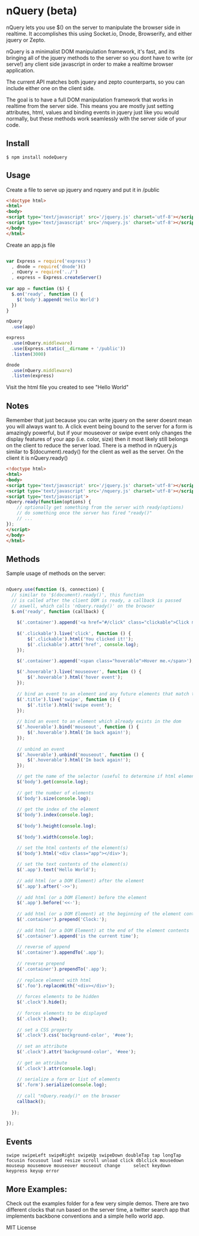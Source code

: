 nQuery (beta)
=============

nQuery lets you use $() on the server to manipulate the browser side in realtime. It accomplishes 
this using Socket.io, Dnode, Browserify, and either jquery or Zepto.

nQuery is a minimalist DOM manipulation framework, it's fast, and its bringing all of the 
jquery methods to the server so you dont have to write (or serve!) any client side javascript in order to make a realtime browser application.

The current API matches both jquery and zepto counterparts, so you can include either one on the client side.

The goal is to have a full DOM manipulation framework that works in realtime from the server side.  This means you are mostly just setting attributes, html, values and binding events in jquery just like you would normally, but these methods work seamlessly with the server side of your code.


Install
-------

    $ npm install nodeQuery

Usage
-----
Create a file to serve up jquery and nquery and put it in /public

```html
<!doctype html>
<html>
<body>
<script type='text/javascript' src='/jquery.js' charset='utf-8'></script> 
<script type='text/javascript' src='/nquery.js' charset='utf-8'></script>
</body>
</html>
````

Create an app.js file

```javascript

var Express = require('express')
  , dnode = require('dnode')()
  , nQuery = require('../')
  , express = Express.createServer()
  
var app = function ($) {
  $.on('ready', function () {
    $('body').append('Hello World')
  })
}

nQuery
  .use(app)

express
  .use(nQuery.middleware)
  .use(Express.static(__dirname + '/public'))
  .listen(3000)

dnode
  .use(nQuery.middleware)
  .listen(express)


````

Visit the html file you created to see "Hello World"


Notes
-----
Remember that just because you can write jquery on the serer doesnt mean you will always want to.  A click event being bound to the server for a form is amazingly powerful, but if your mouseover or swipe event only changes the display features of your app (i.e. color, size) then it most likely still belongs on the client to reduce the server load.  There is a method in nQuery.js similar to $(document).ready() for the client as well as the server.  On the client it is nQuery.ready()

```html
<!doctype html>
<html>
<body>
<script type='text/javascript' src='/jquery.js' charset='utf-8'></script> 
<script type='text/javascript' src='/nquery.js' charset='utf-8'></script>
<script type='text/javascript'>
nQuery.ready(function(options) {
    // optionally get something from the server with ready(options)
    // do something once the server has fired "ready()"
    // ...
});
</script>
</body>
</html>
````

Methods
-------

Sample usage of methods on the server:

```javascript

nQuery.use(function ($, connection) {
  // similar to '$(document).ready()', this function
  // is called after the client DOM is ready, a callback is passed
  // aswell, which calls 'nQuery.ready()' on the browser
  $.on('ready', function (callback) { 
    
    $('.container').append('<a href="#/click" class="clickable">Click me, Im a binding.</a>');
    
    $('.clickable').live('click', function () {
        $('.clickable').html('You clicked it!');
        $('.clickable').attr('href', console.log);
    });

    $('.container').append('<span class="hoverable">Hover me.</span>');
    
    $('.hoverable').live('mouseover', function () {
        $('.hoverable').html('hover event');
    });
    
    // bind an event to an element and any future elements that match the selector
    $('.title').live('swipe', function () {
        $('.title').html('swipe event');
    });
    
    // bind an event to an element which already exists in the dom
    $('.hoverable').bind('mouseout', function () {
        $('.hoverable').html('Im back again!');
    });
    
    // unbind an event
    $('.hoverable').unbind('mouseout', function () {
        $('.hoverable').html('Im back again!');
    });

    // get the name of the selector (useful to determine if html element exists)
    $('body').get(console.log);
    
    // get the number of elements
    $('body').size(console.log);
    
    // get the index of the element
    $('body').index(console.log);
    
    $('body').height(console.log);
    
    $('body').width(console.log);

    // set the html contents of the element(s)
    $('body').html('<div class="app"></div>');
    
    // set the text contents of the element(s)
    $('.app').text('Hello World');
    
    // add html (or a DOM Element) after the element
    $('.app').after('->>');
    
    // add html (or a DOM Element) before the element
    $('.app').before('<<-');
    
    // add html (or a DOM Element) at the beginning of the element contents
    $('.container').prepend('Clock:');
    
    // add html (or a DOM Element) at the end of the element contents
    $('.container').append('is the current time');
    
    // reverse of append
    $('.container').appendTo('.app');
    
    // reverse prepend
    $('.container').prependTo('.app');
    
    // replace element with html
    $('.foo').replaceWith('<div></div>');
    
    // forces elements to be hidden
    $('.clock').hide();
    
    // forces elements to be displayed
    $('.clock').show();
     
    // set a CSS property
    $('.clock').css('background-color', '#eee');
    
    // set an attribute
    $('.clock').attr('background-color', '#eee');
    
    // get an attribute
    $('.clock').attr(console.log);
    
    // serialize a form or list of elements
    $('.form').serialize(console.log);
    
    // call "nQuery.ready()" on the browser
    callback();
    
  });

});


````

Events
-------

    swipe swipeLeft swipeRight swipeUp swipeDown doubleTap tap longTap focusin focusout load resize scroll unload click dblclick mousedown mouseup mousemove mouseover mouseout change     select keydown keypress keyup error

More Examples:
---------
Check out the examples folder for a few very simple demos. There are two different clocks 
that run based on the server time, a twitter search app that implements 
backbone conventions and a simple hello world app.

MIT License

